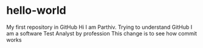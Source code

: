 # hello-world
My first repository in GitHub
Hi I am Parthiv. Trying to understand GitHub 
I am a software Test Analyst by profession 
This change is to see how commit works
